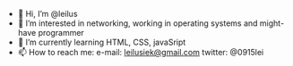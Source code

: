 - 👋 Hi, I’m @leilus
- 👀 I’m interested in networking, working in operating systems and might-have programmer
- 🌱 I’m currently learning HTML, CSS, javaSript
- 📫 How to reach me: e-mail: leilusiek@gmail.com twitter: @0915lei

<!---
leilus/leilus is a ✨ special ✨ repository because its `README.md` (this file) appears on your GitHub profile.
You can click the Preview link to take a look at your changes.
--->
